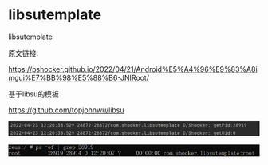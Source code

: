 # libsutemplate
libsutemplate

原文链接:

https://pshocker.github.io/2022/04/21/Android%E5%A4%96%E9%83%A8imgui%E7%BB%98%E5%88%B6-JNIRoot/

基于libsu的模板

https://github.com/topjohnwu/libsu

![](img/pic.png)

![](img/pic2.png)
